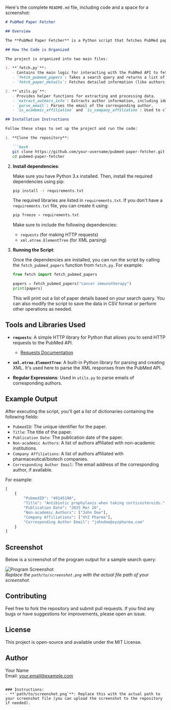Here's the complete `README.md` file, including code and a space for a screenshot:

```markdown
# PubMed Paper Fetcher

## Overview

The **PubMed Paper Fetcher** is a Python script that fetches PubMed paper details based on a search query and extracts relevant information like PubMed ID, title, publication date, authors, company affiliations, and the corresponding author's email. The results are returned in CSV format for further analysis or processing.

## How the Code is Organized

The project is organized into two main files:

1. **`fetch.py`**:
   - Contains the main logic for interacting with the PubMed API to fetch paper IDs and their detailed information.
   - `fetch_pubmed_papers`: Takes a search query and returns a list of paper details.
   - `fetch_paper_details`: Fetches detailed information (like authors, title, and publication date) for each paper ID.

2. **`utils.py`**:
   - Provides helper functions for extracting and processing data.
   - `extract_authors_info`: Extracts author information, including identifying non-academic authors and company affiliations.
   - `parse_email`: Parses the email of the corresponding author.
   - `is_academic_affiliation` and `is_company_affiliation`: Used to classify authors based on their affiliation.

## Installation Instructions

Follow these steps to set up the project and run the code:

1. **Clone the repository**:

   ```bash
   git clone https://github.com/your-username/pubmed-paper-fetcher.git
   cd pubmed-paper-fetcher
   ```

2. **Install dependencies**:

   Make sure you have Python 3.x installed. Then, install the required dependencies using pip:

   ```bash
   pip install -r requirements.txt
   ```

   The required libraries are listed in `requirements.txt`. If you don't have a `requirements.txt` file, you can create it using:

   ```bash
   pip freeze > requirements.txt
   ```

   Make sure to include the following dependencies:

   - `requests` (for making HTTP requests)
   - `xml.etree.ElementTree` (for XML parsing)

3. **Running the Script**:

   Once the dependencies are installed, you can run the script by calling the `fetch_pubmed_papers` function from `fetch.py`. For example:

   ```python
   from fetch import fetch_pubmed_papers

   papers = fetch_pubmed_papers("cancer immunotherapy")
   print(papers)
   ```

   This will print out a list of paper details based on your search query. You can also modify the script to save the data in CSV format or perform other operations as needed.

## Tools and Libraries Used

- **`requests`**: A simple HTTP library for Python that allows you to send HTTP requests to the PubMed API.
  - [Requests Documentation](https://docs.python-requests.org/en/latest/)
  
- **`xml.etree.ElementTree`**: A built-in Python library for parsing and creating XML. It's used here to parse the XML responses from the PubMed API.

- **Regular Expressions**: Used in `utils.py` to parse emails of corresponding authors.

## Example Output

After executing the script, you'll get a list of dictionaries containing the following fields:

- `PubmedID`: The unique identifier for the paper.
- `Title`: The title of the paper.
- `Publication Date`: The publication date of the paper.
- `Non-academic Authors`: A list of authors affiliated with non-academic institutions.
- `Company Affiliations`: A list of authors affiliated with pharmaceutical/biotech companies.
- `Corresponding Author Email`: The email address of the corresponding author, if available.

For example:

```python
[
    {
        "PubmedID": "40145190",
        "Title": "Antibiotic prophylaxis when taking corticosteroids.",
        "Publication Date": "2025 Mar 26",
        "Non-academic Authors": ["John Doe"],
        "Company Affiliations": ["XYZ Pharma"],
        "Corresponding Author Email": "johndoe@xyzpharma.com"
    }
]
```

## Screenshot

Below is a screenshot of the program output for a sample search query:

![Program Screenshot](path/to/screenshot.png)  
*Replace the `path/to/screenshot.png` with the actual file path of your screenshot.*

## Contributing

Feel free to fork the repository and submit pull requests. If you find any bugs or have suggestions for improvements, please open an issue.

## License

This project is open-source and available under the MIT License.

## Author

Your Name  
Email: your.email@example.com
```

### Instructions:
- **`path/to/screenshot.png`**: Replace this with the actual path to your screenshot file (you can upload the screenshot to the repository if needed).
